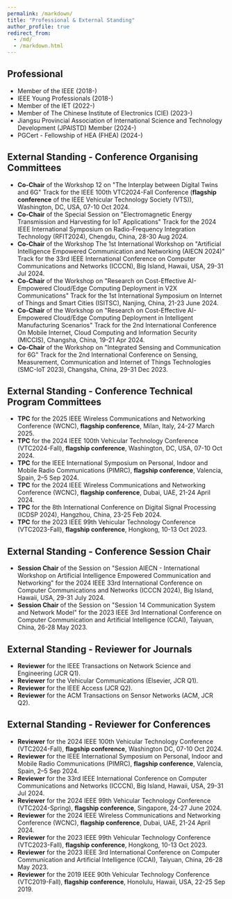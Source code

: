 ```yaml
---
permalink: /markdown/
title: "Professional & External Standing"
author_profile: true
redirect_from: 
  - /md/
  - /markdown.html
---
```


## Professional

* Member of the IEEE (2018-)
* IEEE Young Professionals (2018-)
* Member of the IET (2022-)
* Member of The Chinese Institute of Electronics (CIE) (2023-)
* Jiangsu Provincial Association of International Science and Technology Development (JPAISTD) Member (2024-)
* PGCert - Fellowship of HEA (FHEA) (2024-)

## External Standing - Conference Organising Committees

* **Co-Chair** of the Workshop 12 on "The Interplay between Digital Twins and 6G" Track for the IEEE 100th VTC2024-Fall Conference (**flagship conference** of the IEEE Vehicular Technology Society (VTS)), Washington, DC, USA, 07-10 Oct 2024.
* **Co-Chair** of the Special Session on "Electromagnetic Energy Transmission and Harvesting for IoT Applications" Track for the 2024 IEEE International Symposium on Radio-Frequency Integration Technology (RFIT2024), Chengdu, China, 28-30 Aug 2024.
* **Co-Chair** of the Workshop The 1st International Workshop on "Artificial Intelligence Empowered Communication and Networking (AIECN 2024)" Track for the 33rd IEEE International Conference on Computer Communications and Networks (ICCCN), Big Island, Hawaii, USA, 29-31 Jul 2024.
* **Co-Chair** of the Workshop on "Research on Cost-Effective AI-Empowered Cloud/Edge Computing Deployment in V2X Communications" Track for the 1st International Symposium on Internet of Things and Smart Cities (ISITSC), Nanjing, China, 21-23 June 2024.
* **Co-Chair** of the Workshop on "Research on Cost-Effective AI-Empowered Cloud/Edge Computing Deployment in Intelligent Manufacturing Scenarios" Track for the 2nd International Conference On Mobile Internet, Cloud Computing and Information Security (MICCIS), Changsha, China, 19-21 Apr 2024.
* **Co-Chair** of the Workshop on "Integrated Sensing and Communication for 6G" Track for the 2nd International Conference on Sensing, Measurement, Communication and Internet of Things Technologies (SMC-IoT 2023), Changsha, China, 29-31 Dec 2023.

## External Standing - Conference Technical Program Committees

* **TPC** for the 2025 IEEE Wireless Communications and Networking Conference (WCNC), **flagship conference**, Milan, Italy, 24-27 March 2025.
* **TPC** for the 2024 IEEE 100th Vehicular Technology Conference (VTC2024-Fall), **flagship conference**, Washington, DC, USA, 07-10 Oct 2024.
* **TPC** for the IEEE International Symposium on Personal, Indoor and Mobile Radio Communications (PIMRC), **flagship conference**, Valencia, Spain, 2–5 Sep 2024.
* **TPC** for the 2024 IEEE Wireless Communications and Networking Conference (WCNC), **flagship conference**, Dubai, UAE, 21-24 April 2024.
* **TPC** for the 8th International Conference on Digital Signal Processing (ICDSP 2024), Hangzhou, China, 23-25 Feb 2024.
* **TPC** for the 2023 IEEE 99th Vehicular Technology Conference (VTC2023-Fall), **flagship conference**, Hongkong, 10-13 Oct 2023.

## External Standing - Conference Session Chair

* **Session Chair** of the Session on "Session AIECN - International Workshop on Artificial Intelligence Empowered Communication and Networking" for the 2024 IEEE 33rd International Conference on Computer Communications and Networks (ICCCN 2024), Big Island, Hawaii, USA, 29-31 July 2024.
* **Session Chair** of the Session on "Session 14 Communication System and Network Model" for the 2023 IEEE 3rd International Conference on Computer Communication and Artificial Intelligence (CCAI), Taiyuan, China, 26-28 May 2023.

## External Standing - Reviewer for Journals

* **Reviewer** for the IEEE Transactions on Network Science and Engineering (JCR Q1).
* **Reviewer** for the Vehicular Communications (Elsevier, JCR Q1).
* **Reviewer** for the IEEE Access (JCR Q2).
* **Reviewer** for the ACM Transactions on Sensor Networks (ACM, JCR Q2).

## External Standing - Reviewer for Conferences

* **Reviewer** for the 2024 IEEE 100th Vehicular Technology Conference (VTC2024-Fall), **flagship conference**, Washington DC, 07-10 Oct 2024.
* **Reviewer** for the IEEE International Symposium on Personal, Indoor and Mobile Radio Communications (PIMRC), **flagship conference**, Valencia, Spain, 2–5 Sep 2024.
* **Reviewer** for the 33rd IEEE International Conference on Computer Communications and Networks (ICCCN), Big Island, Hawaii, USA, 29-31 Jul 2024.
* **Reviewer** for the 2024 IEEE 99th Vehicular Technology Conference (VTC2024-Spring), **flagship conference**, Singapore, 24-27 June 2024.
* **Reviewer** for the 2024 IEEE Wireless Communications and Networking Conference (WCNC), **flagship conference**, Dubai, UAE, 21-24 April 2024.
* **Reviewer** for the 2023 IEEE 99th Vehicular Technology Conference (VTC2023-Fall), **flagship conference**, Hongkong, 10-13 Oct 2023.
* **Reviewer** for the 2023 IEEE 3rd International Conference on Computer Communication and Artificial Intelligence (CCAI), Taiyuan, China, 26-28 May 2023.
* **Reviewer** for the 2019 IEEE 90th Vehicular Technology Conference (VTC2019-Fall), **flagship conference**, Honolulu, Hawaii, USA, 22-25 Sep 2019.
